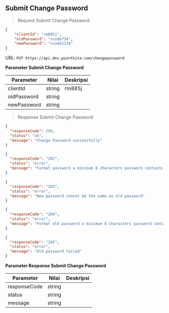 ## Submit Change Password

> Request Submit Change Password

```json 
{   
    "clientId": "rm885j",
    "oldPassword": "xcode734",
    "newPassword": "xcode1234"
}
```

URL: `PUT https://api.dev.pointkita.com/changepassword`

**Parameter Submit Change Password**

Parameter | Nilai | Deskripsi
----------|-------|-----------
clientId | string | rm885j
oldPassword | string | 
newPassword | string | 

> Response Submit Change Password

```json
{
  "responseCode": 200,
  "status": "ok",
  "message": "Change Password successfully"
}

{
  "responseCode": "202",
  "status": "error",
  "message": "Format password a minimum 8 characters password contains a combination of uppercase and alphanumeric"
}

{
  "responseCode": "203",
  "status": "error",
  "message": "New password cannot be the same as old password"
}

{
  "responseCode": "204",
  "status": "error",
  "message": "Format old password a minimum 8 characters password contains a combination of uppercase and alphanumeric"
}

{
  "responseCode": "205",
  "status": "error",
  "message": "Old password failed"
}


```

**Parameter Response Submit Change Password**

Parameter | Nilai | Deskripsi
----------|-------|-----------
responseCode| string |
status| string |
message| string | 